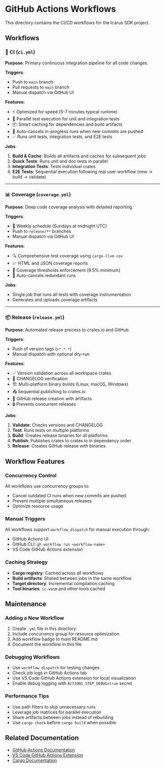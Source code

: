 # GitHub Actions Workflows

This directory contains the CI/CD workflows for the Icarus SDK project.

## Workflows

### 🚀 CI (`ci.yml`)
**Purpose**: Primary continuous integration pipeline for all code changes.

**Triggers**:
- Push to `main` branch
- Pull requests to `main` branch
- Manual dispatch via GitHub UI

**Features**:
- ⚡ Optimized for speed (5-7 minutes typical runtime)
- 🔄 Parallel test execution for unit and integration tests
- 📦 Smart caching for dependencies and build artifacts
- 🚫 Auto-cancels in-progress runs when new commits are pushed
- ✅ Runs unit tests, integration tests, and E2E tests

**Jobs**:
1. **Build & Cache**: Builds all artifacts and caches for subsequent jobs
2. **Quick Tests**: Runs unit and doc tests in parallel
3. **Integration Tests**: Tests individual crates
4. **E2E Tests**: Sequential execution following real user workflow (new → build → validate)

---

### 📊 Coverage (`coverage.yml`)
**Purpose**: Deep code coverage analysis with detailed reporting.

**Triggers**:
- 📅 Weekly schedule (Sundays at midnight UTC)
- Push to `release/**` branches
- Manual dispatch via GitHub UI

**Features**:
- 🔍 Comprehensive test coverage using `cargo-llvm-cov`
- 📈 HTML and JSON coverage reports
- 🎯 Coverage thresholds enforcement (9.5% minimum)
- 🚫 Auto-cancels redundant runs

**Jobs**:
- Single job that runs all tests with coverage instrumentation
- Generates and uploads coverage artifacts

---

### 📦 Release (`release.yml`)
**Purpose**: Automated release process to crates.io and GitHub.

**Triggers**:
- Push of version tags (`v*.*.*`)
- Manual dispatch with optional dry-run

**Features**:
- ✅ Version validation across all workspace crates
- 📝 CHANGELOG verification
- 🏗️ Multi-platform binary builds (Linux, macOS, Windows)
- 📤 Sequential publishing to crates.io
- 🎉 GitHub release creation with artifacts
- 🔒 Prevents concurrent releases

**Jobs**:
1. **Validate**: Checks versions and CHANGELOG
2. **Test**: Runs tests on multiple platforms
3. **Build**: Creates release binaries for all platforms
4. **Publish**: Publishes crates to crates.io in dependency order
5. **Release**: Creates GitHub release with binaries

## Workflow Features

### Concurrency Control
All workflows use concurrency groups to:
- Cancel outdated CI runs when new commits are pushed
- Prevent multiple simultaneous releases
- Optimize resource usage

### Manual Triggers
All workflows support `workflow_dispatch` for manual execution through:
- GitHub Actions UI
- GitHub CLI: `gh workflow run <workflow-name>`
- VS Code GitHub Actions extension

### Caching Strategy
- **Cargo registry**: Cached across all workflows
- **Build artifacts**: Shared between jobs in the same workflow
- **Target directory**: Incremental compilation caching
- **Tool binaries**: `ic-wasm` and other tools cached

## Maintenance

### Adding a New Workflow
1. Create `.yml` file in this directory
2. Include concurrency group for resource optimization
3. Add workflow badge to main README.md
4. Document the workflow in this file

### Debugging Workflows
- Use `workflow_dispatch` for testing changes
- Check job logs in GitHub Actions tab
- Use VS Code GitHub Actions extension for local visualization
- Enable debug logging with `ACTIONS_STEP_DEBUG=true` secret

### Performance Tips
- Use path filters to skip unnecessary runs
- Leverage job matrices for parallel execution
- Share artifacts between jobs instead of rebuilding
- Use `cargo check` before `cargo build` when possible

## Related Documentation
- [GitHub Actions Documentation](https://docs.github.com/en/actions)
- [VS Code GitHub Actions Extension](https://marketplace.visualstudio.com/items?itemName=GitHub.vscode-github-actions)
- [Cargo Documentation](https://doc.rust-lang.org/cargo/)